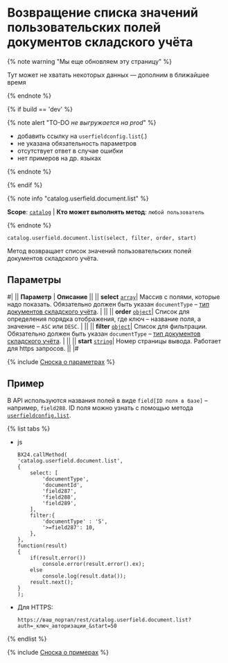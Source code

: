 # Возвращение списка значений пользовательских полей документов складского учёта

{% note warning "Мы еще обновляем эту страницу" %}

Тут может не хватать некоторых данных — дополним в ближайшее время

{% endnote %}

{% if build == 'dev' %}

{% note alert "TO-DO _не выгружается на prod_" %}

- добавить ссылку на `userfieldconfig.list`(.)
- не указана обязательность параметров
- отсутствует ответ в случае ошибки
- нет примеров на др. языках
  
{% endnote %}

{% endif %}

{% note info "catalog.userfield.document.list" %}

**Scope**: [`catalog`](../../scopes/permissions.md) | **Кто может выполнять метод**: `любой пользователь`

{% endnote %}

```http
catalog.userfield.document.list(select, filter, order, start)
```

Метод возвращает список значений пользовательских полей документов складского учёта.

## Параметры

#|
|| **Параметр** | **Описание** ||
|| **select**
[`array`](../../data-types.md)| Массив с полями, которые надо показать. Обязательно должен быть указан `documentType` – [тип документов складского учёта](../enum/catalog-enum-get-store-document-types.md). | ||
|| **order** 
[`object`](../../data-types.md)| Список для определения порядка отображения, где ключ – название поля, а значение – `ASC` или `DESC`. | ||
|| **filter** 
[`object`](../../data-types.md)| Список для фильтрации. Обязательно должен быть указан `documentType` – [тип документов складского учёта](../enum/catalog-enum-get-store-document-types.md). | ||
|| **start** 
[`string`](../../data-types.md)| Номер страницы вывода. Работает для https запросов. ||
|#

{% include [Сноска о параметрах](../../../_includes/required.md) %}

## Пример

В API используются названия полей в виде `field[ID поля в базе]` – например, `field288`. ID поля можно узнать с помощью метода [`userfieldconfig.list`](.).

{% list tabs %}

- js
  
    ```
    BX24.callMethod(
    'catalog.userfield.document.list',
    {
        select: [
            'documentType',
            'documentId',
            'field287',
            'field288',
            'field289',
        ],
        filter:{
            'documentType' : 'S',
            '>=field287': 10,
        },
    },
    function(result)
    {
        if(result.error())
            console.error(result.error().ex);
        else
            console.log(result.data());
        result.next();
    }
    );
    ```

- Для HTTPS:

    ```
    https://ваш_портал/rest/catalog.userfield.document.list?auth=_ключ_авторизации_&start=50
    ```

{% endlist %}

{% include [Сноска о примерах](../../../_includes/examples.md) %}
